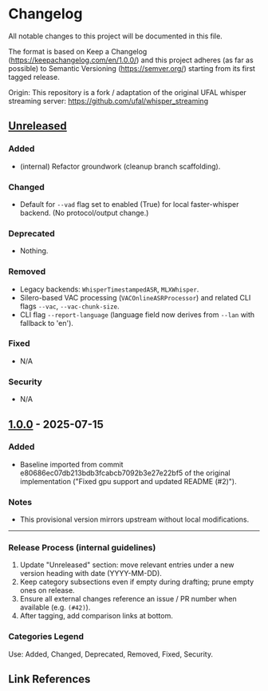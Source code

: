 # Changelog

All notable changes to this project will be documented in this file.

The format is based on Keep a Changelog (https://keepachangelog.com/en/1.0.0/) and this project adheres (as far as possible) to Semantic Versioning (https://semver.org/) starting from its first tagged release.

Origin: This repository is a fork / adaptation of the original UFAL whisper streaming server:
https://github.com/ufal/whisper_streaming

## [Unreleased]
### Added
- (internal) Refactor groundwork (cleanup branch scaffolding).

### Changed
- Default for `--vad` flag set to enabled (True) for local faster-whisper backend. (No protocol/output change.)

### Deprecated
- Nothing.

### Removed
- Legacy backends: `WhisperTimestampedASR`, `MLXWhisper`.
- Silero-based VAC processing (`VACOnlineASRProcessor`) and related CLI flags `--vac`, `--vac-chunk-size`.
- CLI flag `--report-language` (language field now derives from `--lan` with fallback to 'en').

### Fixed
- N/A

### Security
- N/A

## [1.0.0] - 2025-07-15
### Added
- Baseline imported from commit e80686ec07db213bdb3fcabcb7092b3e27e22bf5 of the original implementation ("Fixed gpu support and updated README (#2)").

### Notes
- This provisional version mirrors upstream without local modifications.

---

### Release Process (internal guidelines)
1. Update "Unreleased" section: move relevant entries under a new version heading with date (YYYY-MM-DD).
2. Keep category subsections even if empty during drafting; prune empty ones on release.
3. Ensure all external changes reference an issue / PR number when available (e.g. `(#42)`).
4. After tagging, add comparison links at bottom.

### Categories Legend
Use: Added, Changed, Deprecated, Removed, Fixed, Security.

## Link References
[Unreleased]: https://github.com/stian-aventia/whisper_streaming/compare/v1.0.0...HEAD
[1.0.0]: https://github.com/ufal/whisper_streaming/tree/e80686ec07db213bdb3fcabcb7092b3e27e22bf5

